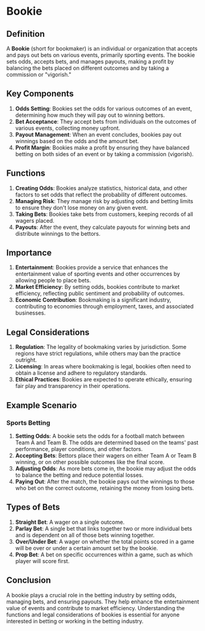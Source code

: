 # Bookie

## Definition
A **Bookie** (short for bookmaker) is an individual or organization that accepts and pays out bets on various events, primarily sporting events. The bookie sets odds, accepts bets, and manages payouts, making a profit by balancing the bets placed on different outcomes and by taking a commission or "vigorish."

## Key Components
1. **Odds Setting**: Bookies set the odds for various outcomes of an event, determining how much they will pay out to winning bettors.
2. **Bet Acceptance**: They accept bets from individuals on the outcomes of various events, collecting money upfront.
3. **Payout Management**: When an event concludes, bookies pay out winnings based on the odds and the amount bet.
4. **Profit Margin**: Bookies make a profit by ensuring they have balanced betting on both sides of an event or by taking a commission (vigorish).

## Functions
1. **Creating Odds**: Bookies analyze statistics, historical data, and other factors to set odds that reflect the probability of different outcomes.
2. **Managing Risk**: They manage risk by adjusting odds and betting limits to ensure they don't lose money on any given event.
3. **Taking Bets**: Bookies take bets from customers, keeping records of all wagers placed.
4. **Payouts**: After the event, they calculate payouts for winning bets and distribute winnings to the bettors.

## Importance
1. **Entertainment**: Bookies provide a service that enhances the entertainment value of sporting events and other occurrences by allowing people to place bets.
2. **Market Efficiency**: By setting odds, bookies contribute to market efficiency, reflecting public sentiment and probability of outcomes.
3. **Economic Contribution**: Bookmaking is a significant industry, contributing to economies through employment, taxes, and associated businesses.

## Legal Considerations
1. **Regulation**: The legality of bookmaking varies by jurisdiction. Some regions have strict regulations, while others may ban the practice outright.
2. **Licensing**: In areas where bookmaking is legal, bookies often need to obtain a license and adhere to regulatory standards.
3. **Ethical Practices**: Bookies are expected to operate ethically, ensuring fair play and transparency in their operations.

## Example Scenario
### Sports Betting
1. **Setting Odds**: A bookie sets the odds for a football match between Team A and Team B. The odds are determined based on the teams' past performance, player conditions, and other factors.
2. **Accepting Bets**: Bettors place their wagers on either Team A or Team B winning, or on other possible outcomes like the final score.
3. **Adjusting Odds**: As more bets come in, the bookie may adjust the odds to balance the betting and reduce potential losses.
4. **Paying Out**: After the match, the bookie pays out the winnings to those who bet on the correct outcome, retaining the money from losing bets.

## Types of Bets
1. **Straight Bet**: A wager on a single outcome.
2. **Parlay Bet**: A single bet that links together two or more individual bets and is dependent on all of those bets winning together.
3. **Over/Under Bet**: A wager on whether the total points scored in a game will be over or under a certain amount set by the bookie.
4. **Prop Bet**: A bet on specific occurrences within a game, such as which player will score first.

## Conclusion
A bookie plays a crucial role in the betting industry by setting odds, managing bets, and ensuring payouts. They help enhance the entertainment value of events and contribute to market efficiency. Understanding the functions and legal considerations of bookies is essential for anyone interested in betting or working in the betting industry.

